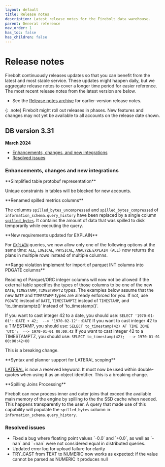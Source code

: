 ```yaml
---
layout: default
title: Release notes
description: Latest release notes for the Firebolt data warehouse.
parent: General reference
nav_order: 1
has_toc: false
has_children: false
---
```


# Release notes

Firebolt continuously releases updates so that you can benefit from the latest and most stable service. These updates might happen daily, but we aggregate release notes to cover a longer time period for easier reference. The most recent release notes from the latest version are below. 

- See the [Release notes archive](../release-notes/release-notes-archive.md) for earlier-version release notes.

{: .note}
Firebolt might roll out releases in phases. New features and changes may not yet be available to all accounts on the release date shown.

## DB version 3.31
**March 2024**

* [Enhancements, changes, and new integrations](#enhancements-changes-and-new-integrations)
* [Resolved issues](#resolved-issues)

### Enhancements, changes and new integrations

<!--- FIR-27548 --->**Simplified table protobuf representation**

Unique constraints in tables will be blocked for new accounts.

<!--- FIR-29729 --->**Renamed spilled metrics columns**

The columns `spilled_bytes_uncompressed` and `spilled_bytes_compressed` of `information_schema.query_history` have been replaced by a single column [`spilled_bytes`](../general-reference/information-schema/query-history-view.md). It contains the amount of data that was spilled to disk temporarily while executing the query.

<!--- FIR-28276 --->**New requirements updated for EXPLAIN**

For [`EXPLAIN`](../sql-reference/commands/explain.md) queries, we now allow only one of the following options at the same time: `ALL`, `LOGICAL`, `PHYSICAL`, `ANALYZE`.`EXPLAIN (ALL)` now returns the plans in multiple rows instead of multiple columns.

<!--- FIR-29660 --->**Range violation implement for import of parquet INT columns into PDGATE columns**

Reading of Parquet/ORC integer columns will now not be allowed if the external table specifies the types of those columns to be one of the new `DATE`, `TIMESTAMP`, `TIMESTAMPTZ` types. The examples below assume that the new `DATE` and `TIMESTAMP` types are already enforced for you. If not, use `PGDATE` instead of `DATE`, `TIMESTAMPTZ` instead of `TIMESTAMP`, and 'to_timestamptz()' instead of 'to_timestamp()'.

If you want to cast integer 42 to a date, you should use: `SELECT '1970-01-01'::DATE + 42;  --> '1970-02-12'::DATE`
If you want to cast integer 42 to a TIMESTAMP, you should use: `SELECT to_timestamp(42) AT TIME ZONE 'UTC';  --> 1970-01-01 00:00:42`
If you want to cast integer 42 to a TIMESTAMPTZ, you should use: `SELECT to_timestamp(42);  --> 1970-01-01 00:00:42+00`

This is a breaking change. 

<!--- FIR-29225 --->**Syntax and planner support for LATERAL scoping**

[LATERAL](../reserved-words.md) is now a reserved keyword. It must now be used within double-quotes when using it as an object identifier. This is a breaking change. 

<!--- FIR-25080 --->**Spilling Joins Processing**

Firebolt can now process inner and outer joins that exceed the available main memory of the engine by spilling to the the SSD cache when needed. This happens transparently to the user. A query that made use of this capability will populate the `spilled_bytes` column in `information_schema.query_history`.

### Resolved issues

* <!--- FIR-28623 --->Fixed a bug where floating point values `-0.0` and `+0.0`, as well as `-nan` and `+nan` were not considered equal in distributed queries.

* <!--- FIR-18709 --->Updated error log for upload failure for clarity

* <!--- FIR-29759 --->TRY_CAST from TEXT to NUMERIC now works as expected: if the value cannot be parsed as NUMERIC it produces null